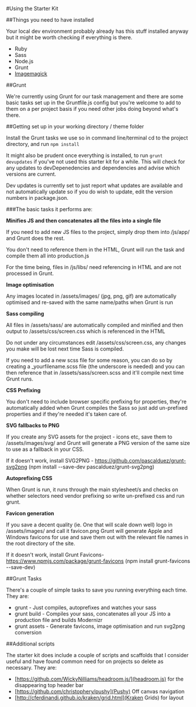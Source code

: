 #Using the Starter Kit

##Things you need to have installed

Your local dev environment probably already has this stuff installed anyway but it might be worth checking if everything is there.

* Ruby
* Sass
* Node.js
* Grunt
* [Imagemagick](http://www.imagemagick.org/script/install-source.php)

##Grunt

We're currently using Grunt for our task management and there are some basic tasks set up in the Gruntfile.js config but you're welcome to add to them on a per project basis if you need other jobs doing beyond what's there. 

##Getting set up in your working directory / theme folder

Install the Grunt tasks we use so in command line/terminal cd to the project directory, and run `npm install`

It might also be prudent once everything is installed, to run `grunt devupdates` if you've not used this starter kit for a while. This will check for any updates to devDepenedencies and dependencies and advise which versions are current. 

Dev updates is currently set to just report what updates are available and not automatically update so if you do wish to update, edit the version numbers in package.json. 

###The basic tasks it performs are:

**Minifies JS and then concatenates all the files into a single file**

If you need to add new JS files to the project, simply drop them into /js/app/ and Grunt does the rest.

You don't need to reference them in the HTML, Grunt will run the task and compile them all into production.js

For the time being, files in /js/libs/ need referencing in HTML and are not processed in Grunt.

**Image optimisation**

Any images located in /assets/images/ (jpg, png, gif) are automatically optimised and re-saved with the same name/paths when Grunt is run

**Sass compiling**

All files in /assets/sass/ are automatically compiled and minified and then output to /assets/css/screen.css which is referenced in the HTML

Do not under any circumstances edit /assets/css/screen.css, any changes you make will be lost next time Sass is compiled.

If you need to add a new scss file for some reason, you can do so by creating a _yourfilename.scss file (the underscore is needed) and you can then reference that in /assets/sass/screen.scss and it'll compile next time Grunt runs.

**CSS Prefixing**

You don't need to include browser specific prefixing for properties, they're automatically added when Grunt compiles the
Sass so just add un-prefixed properties and if they're needed it's taken care of.

**SVG fallbacks to PNG**

If you create any SVG assets for the project - icons etc, save them to /assets/images/svg/ and Grunt will generate a PNG version of the same size to use as a fallback in your CSS.

If it doesn't work, install SVG2PNG - https://github.com/pascalduez/grunt-svg2png (npm install --save-dev pascalduez/grunt-svg2png)

**Autoprefixing CSS**

When Grunt is run, it runs through the main stylesheet/s and checks on whether selectors need vendor prefixing so write un-prefixed css and run grunt.

**Favicon generation**

If you save a decent quality (ie. One that will scale down well) logo in /assets/images/ and call it favicon.png Grunt will generate Apple and Windows favicons for use and save them out with the relevant file names in the root directory of the site.

If it doesn't work, install Grunt Favicons- https://www.npmjs.com/package/grunt-favicons (npm install grunt-favicons --save-dev)

##Grunt Tasks

There's a couple of simple tasks to save you running everything each time. They are:

+ grunt - Just compiles, autoprefixes and watches your sass
+ grunt build - Compiles your sass, concatenates all your JS into a production file and builds Modernizr
+ grunt assets - Generate favicons, image optimisation and run svg2png conversion

##Additional scripts

The starter kit does include a couple of scripts and scaffolds that I consider useful and have found common need for on projects so delete as necessary. They are:

* [https://github.com/WickyNilliams/headroom.js/](headroom.js) for the disappearing top header bar
* [https://github.com/christophery/pushy](Pushy) Off canvas navigation
* [http://cferdinandi.github.io/kraken/grid.html](Kraken Grids) for layout